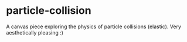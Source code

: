 # particle-collision
A canvas piece exploring the physics of particle collisions (elastic). Very aesthetically pleasing :)
